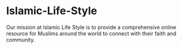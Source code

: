 # Islamic-Life-Style
Our mission at Islamic Life Style is to provide a comprehensive online resource for Muslims around the world to connect with their faith and community. 
